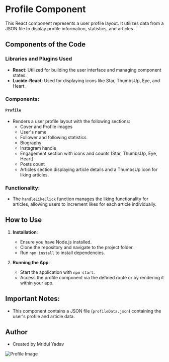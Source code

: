 # Profile Component

This React component represents a user profile layout. It utilizes data from a JSON file to display profile information, statistics, and articles.

## Components of the Code

### Libraries and Plugins Used

- **React**: Utilized for building the user interface and managing component states.
- **Lucide-React**: Used for displaying icons like Star, ThumbsUp, Eye, and Heart.

### Components:

#### `Profile`

- Renders a user profile layout with the following sections:
  - Cover and Profile images
  - User's name
  - Follower and following statistics
  - Biography
  - Instagram handle
  - Engagement section with icons and counts (Star, ThumbsUp, Eye, Heart)
  - Posts count
  - Articles section displaying article details and a ThumbsUp icon for liking articles.

### Functionality:

- The `handleLikeClick` function manages the liking functionality for articles, allowing users to increment likes for each article individually.

## How to Use

1. **Installation**:
   - Ensure you have Node.js installed.
   - Clone the repository and navigate to the project folder.
   - Run `npm install` to install dependencies.

2. **Running the App**:
   - Start the application with `npm start`.
   - Access the profile component via the defined route or by rendering it within your app.

## Important Notes:

- This component contains a JSON file (`profileData.json`) containing the user's profile and article data.

## Author

- Created by Mridul Yadav

![Profile Image](components\Example.png)